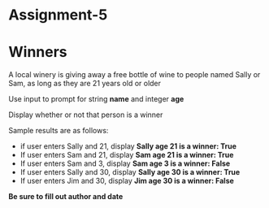 # Assignment-5
<h1>Winners</h1>

<p>A local winery is giving away a free bottle of wine to people named Sally or Sam, as long as they are 21 years old or older</p>

<p>Use input to prompt for string <b>name</b> and integer <b>age</b></p>

<p>Display whether or not that person is a winner</p>

<p>Sample results are as follows:</p>
<ul>
    <li>if user enters Sally and 21, display <b>Sally age 21 is a winner: True</b></li>
    <li>If user enters Sam and 21, display <b>Sam age 21 is a winner: True</b></li>
    <li>If user enters Sam and 3, display <b>Sam age 3 is a winner: False</b></li>
    <li>If user enters Sally and 30, display <b>Sally age 30 is a winner: True</b></li>
    <li>If user enters Jim and 30, display <b>Jim age 30 is a winner: False</b></li>
</ul>

<p><b>Be sure to fill out author and date<br>

<br>



